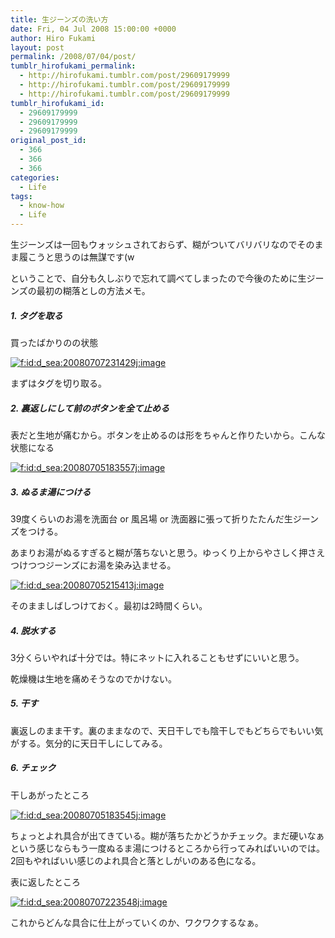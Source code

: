 ```yaml
---
title: 生ジーンズの洗い方
date: Fri, 04 Jul 2008 15:00:00 +0000
author: Hiro Fukami
layout: post
permalink: /2008/07/04/post/
tumblr_hirofukami_permalink:
  - http://hirofukami.tumblr.com/post/29609179999
  - http://hirofukami.tumblr.com/post/29609179999
  - http://hirofukami.tumblr.com/post/29609179999
tumblr_hirofukami_id:
  - 29609179999
  - 29609179999
  - 29609179999
original_post_id:
  - 366
  - 366
  - 366
categories:
  - Life
tags:
  - know-how
  - Life
---
```

<div class="section">
  <p>
    生ジーンズは一回もウォッシュされておらず、糊がついてバリバリなのでそのまま履こうと思うのは無謀です(w
  </p>
  
  <p>
    ということで、自分も久しぶりで忘れて調べてしまったので今後のために生ジーンズの最初の糊落としの方法メモ。
  </p>
  
  <h5>
    1. タグを取る
  </h5>
  
  <p>
    買ったばかりのの状態
  </p>
  
  <p>
    <a href="http://f.hatena.ne.jp/d_sea/20080707231429" class="hatena-fotolife" target="_blank"><img src="http://cdn-ak.f.st-hatena.com/images/fotolife/d/d_sea/20080707/20080707231429.jpg?w=830" alt="f:id:d_sea:20080707231429j:image" title="f:id:d_sea:20080707231429j:image" class="hatena-fotolife" data-recalc-dims="1" /></a>
  </p>
  
  <p>
    まずはタグを切り取る。
  </p>
  
  <h5>
    2. 裏返しにして前のボタンを全て止める
  </h5>
  
  <p>
    表だと生地が痛むから。ボタンを止めるのは形をちゃんと作りたいから。こんな状態になる
  </p>
  
  <p>
    <a href="http://f.hatena.ne.jp/d_sea/20080705183557" class="hatena-fotolife" target="_blank"><img src="http://cdn-ak.f.st-hatena.com/images/fotolife/d/d_sea/20080705/20080705183557.jpg?w=830" alt="f:id:d_sea:20080705183557j:image" title="f:id:d_sea:20080705183557j:image" class="hatena-fotolife" data-recalc-dims="1" /></a>
  </p>
  
  <h5>
    3. ぬるま湯につける
  </h5>
  
  <p>
    39度くらいのお湯を洗面台 or 風呂場 or 洗面器に張って折りたたんだ生ジーンズをつける。
  </p>
  
  <p>
    あまりお湯がぬるすぎると糊が落ちないと思う。ゆっくり上からやさしく押さえつけつつジーンズにお湯を染み込ませる。
  </p>
  
  <p>
    <a href="http://f.hatena.ne.jp/d_sea/20080705215413" class="hatena-fotolife" target="_blank"><img src="http://cdn-ak.f.st-hatena.com/images/fotolife/d/d_sea/20080705/20080705215413.jpg?w=830" alt="f:id:d_sea:20080705215413j:image" title="f:id:d_sea:20080705215413j:image" class="hatena-fotolife" data-recalc-dims="1" /></a>
  </p>
  
  <p>
    そのまましばしつけておく。最初は2時間くらい。
  </p>
  
  <h5>
    4. 脱水する
  </h5>
  
  <p>
    3分くらいやれば十分では。特にネットに入れることもせずにいいと思う。
  </p>
  
  <p>
    乾燥機は生地を痛めそうなのでかけない。
  </p>
  
  <h5>
    5. 干す
  </h5>
  
  <p>
    裏返しのまま干す。裏のままなので、天日干しでも陰干しでもどちらでもいい気がする。気分的に天日干しにしてみる。
  </p>
  
  <h5>
    6. チェック
  </h5>
  
  <p>
    干しあがったところ
  </p>
  
  <p>
    <a href="http://f.hatena.ne.jp/d_sea/20080705183545" class="hatena-fotolife" target="_blank"><img src="http://cdn-ak.f.st-hatena.com/images/fotolife/d/d_sea/20080705/20080705183545.jpg?w=830" alt="f:id:d_sea:20080705183545j:image" title="f:id:d_sea:20080705183545j:image" class="hatena-fotolife" data-recalc-dims="1" /></a>
  </p>
  
  <p>
    ちょっとよれ具合が出てきている。糊が落ちたかどうかチェック。まだ硬いなぁという感じならもう一度ぬるま湯につけるところから行ってみればいいのでは。2回もやればいい感じのよれ具合と落としがいのある色になる。
  </p>
  
  <p>
    表に返したところ
  </p>
  
  <p>
    <a href="http://f.hatena.ne.jp/d_sea/20080707223548" class="hatena-fotolife" target="_blank"><img src="http://cdn-ak.f.st-hatena.com/images/fotolife/d/d_sea/20080707/20080707223548.jpg?w=830" alt="f:id:d_sea:20080707223548j:image" title="f:id:d_sea:20080707223548j:image" class="hatena-fotolife" data-recalc-dims="1" /></a>
  </p>
  
  <p>
    これからどんな具合に仕上がっていくのか、ワクワクするなぁ。
  </p>
</div>